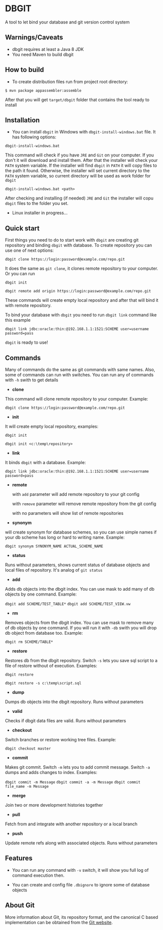 # DBGIT

A tool to let bind your database and git version control system

## Warnings/Caveats
- dbgit requires at least a Java 8 JDK
- You need Maven to build dbgit

## How to build
- To create distribution files run from project root directory:

`$ mvn package appassembler:assemble`

After that you will get `target/dbgit` folder that contains the tool ready to install

## Installation
- You can install `dbgit` in Windows with `dbgit-install-windows.bat` file. It has following options:

`dbgit-install-windows.bat`

This command will check if you have `JRE` and `Git` on your computer. If you don't it will download and install them. After that the installer will check your `PATH` system variable. If the installer will find `dbgit` in `PATH` it will copy files to the path it found. Otherwise, the installer will set current directory to the `PATH` system variable, so current directory will be used as work folder for `dbgit`

`dbgit-install-windows.bat <path>`

After checking and installing (if needed) `JRE` and `Git` the installer will copu `dbgit` files to the folder you set.

- Linux installer in progress...

## Quick start
First things you need to do to start work with `dbgit` are creating git repository and binding `dbgit` with database. To create repository you can use one of next options:

`dbgit clone https://login:password@example.com/repo.git`

It does the same as `git clone`, it clones remote repository to your computer. Or you can run

`dbgit init`

`dbgit remote add origin https://login:password@example.com/repo.git`

These commands will create empty local repository and after that will bind it with remote repository. 

To bind your database with `dbgit` you need to run `dbgit link` command like this example

`dbgit link jdbc:oracle:thin:@192.168.1.1:1521:SCHEME user=username password=pass`

`dbgit` is ready to use!

## Commands
Many of commands do the same as git commands with same names. Also, some of commands can run with switches. You can run any of commands with `-h` swith to get details

- __clone__

This command will clone remote repository to your computer. Example:

`dbgit clone https://login:password@example.com/repo.git`

- __init__

It will create empty local repository, examples:

`dbgit init`

`dbgit init <c:\temp\repository>`
 

- __link__

It binds `dbgit` with a database. Example:

`dbgit link jdbc:oracle:thin:@192.168.1.1:1521:SCHEME user=username password=pass`

- __remote__

   with `add` parameter will add remote repository to your git config
   
   with `remove` parameter will remove remote repository from the git config
   
   with no parameters will show list of remote repositories

- __synonym__

will create synonym for database schemes, so you can use simple names if your db scheme has long or hard to writing name. Example:

  `dbgit synonym SYNONYM_NAME ACTUAL_SCHEME_NAME`

- __status__

Runs without parameters, shows current status of database objects and local files of repository. It's analog of `git status`

- __add__

Adds db objects into the dbgit index. You can use mask to add many of db objects by one command. Example:

`dbgit add SCHEME/TEST_TABLE*`
`dbgit add SCHEME/TEST_VIEW.vw`

- __rm__

 Removes objects from the dbgit index. You can use mask to remove many of db objects by one command. If you will run it with `-db` swith you will drop db object from database too. Example:
 
 `dbgit rm SCHEME/TABLE*`
 
- __restore__

Restores db from the dbgit repository. Switch `-s` lets you save sql script to a file of restore without of execution. Examples:

`dbgit restore`

`dbgit restore -s c:\temp\script.sql`

- __dump__

Dumps db objects into the dbgit repository. Runs without parameters

- __valid__

Checks if dbgit data files are valid. Runs without parameters

- __checkout__

Switch branches or restore working tree files. Example:

`dbgit checkout master`

- __commit__

Makes git commit. Switch `-m` lets you to add commit message. Switch `-a` dumps and adds changes to index. Examples:

`dbgit commit -m Message`
`dbgit commit -a -m Message`
`dbgit commit file_name -m Message`

- __merge__

Join two or more development histories together

- __pull__

Fetch from and integrate with another repository or a local branch

- __push__

Update remote refs along with associated objects. Runs without parameters

## Features

- You can run any command with `-v` switch, it will show you full log of command execution then.

- You can create and config file `.dbignore` to ignore some of database objects

## About Git

More information about Git, its repository format, and the canonical
C based implementation can be obtained from the
[Git website](http://git-scm.com/).